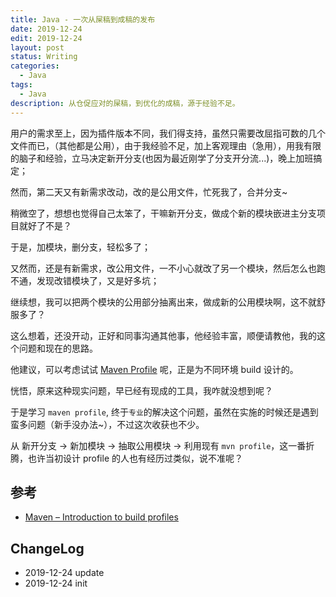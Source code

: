 ```yaml
---
title: Java - 一次从屎稿到成稿的发布
date: 2019-12-24
edit: 2019-12-24
layout: post
status: Writing
categories:
  - Java
tags:
  - Java
description: 从仓促应对的屎稿，到优化的成稿，源于经验不足。
---
```


用户的需求至上，因为插件版本不同，我们得支持，虽然只需要改屈指可数的几个文件而已，（其他都是公用），由于我经验不足，加上客观理由（急用），用我有限的脑子和经验，立马决定新开分支(也因为最近刚学了分支开分流...)，晚上加班搞定；

然而，第二天又有新需求改动，改的是公用文件，忙死我了，合并分支~

稍微空了，想想也觉得自己太笨了，干嘛新开分支，做成个新的模块嵌进主分支项目就好了不是？

于是，加模块，删分支，轻松多了；

又然而，还是有新需求，改公用文件，一不小心就改了另一个模块，然后怎么也跑不通，发现改错模块了，又是好多坑；

继续想，我可以把两个模块的公用部分抽离出来，做成新的公用模块啊，这不就舒服多了？

这么想着，还没开动，正好和同事沟通其他事，他经验丰富，顺便请教他，我的这个问题和现在的思路。

他建议，可以考虑试试 [Maven Profile](https://maven.apache.org/guides/introduction/introduction-to-profiles.html) 呢，正是为不同环境 build 设计的。

恍悟，原来这种现实问题，早已经有现成的工具，我咋就没想到呢？

于是学习 `maven profile`, 终于`专业`的解决这个问题，虽然在实施的时候还是遇到蛮多问题（新手没办法~），不过这次收获也不少。

从 新开分支 -> 新加模块 -> 抽取公用模块 -> 利用现有 `mvn profile`，这一番折腾，也许当初设计 profile 的人也有经历过类似，说不准呢？

## 参考

- [Maven – Introduction to build profiles](https://maven.apache.org/guides/introduction/introduction-to-profiles.html)

## ChangeLog
- 2019-12-24 update
- 2019-12-24 init